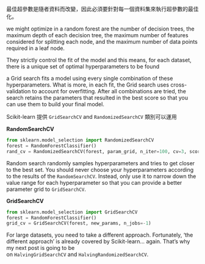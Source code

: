 最佳超參數是隨者資料而改變，因此必須要針對每一個資料集來執行超參數的最佳化。

we might optimize in a random forest are the number of decision trees, the maximum depth of each decision tree, the maximum number of features considered for splitting each node, and the maximum number of data points required in a leaf node.

They strictly control the fit of the model and this means, for each dataset, there is a unique set of optimal hyperparameters to be found

a Grid search fits a model using every single combination of these hyperparameters. What is more, in each fit, the Grid search uses cross-validation to account for overfitting. After all combinations are tried, the search retains the parameters that resulted in the best score so that you can use them to build your final model.



Scikit-learn 提供 `GridSearchCV` and `RandomizedSearchCV` 類別可以運用

**RandomSearchCV**
```python
from sklearn.model_selection import RandomizedSearchCV
forest = RandomForestClassifier()
rand_cv = RandomizedSearchCV(forest, param_grid, n_iter=100, cv=3, scoring="accuracy", n_jobs=-1)
```
Random search randomly samples hyperparameters and tries to get closer to the best set. You should never choose your hyperparameters according to the results of the `RandomSearchCV`. Instead, only use it to narrow down the value range for each hyperparameter so that you can provide a better parameter grid to `GridSearchCV`.

**GridSearchCV**
```python
from sklearn.model_selection import GridSearchCV
forest = RandomForestClassifier()
grid_cv = GridSearchCV(forest, new_params, n_jobs=-1)
```

For large datasets, you need to take a different approach. Fortunately, ‘the different approach’ is already covered by Scikit-learn… again. That’s why my next post is going to be on `HalvingGridSearchCV` and `HalvingRandomizedSearchCV`.



